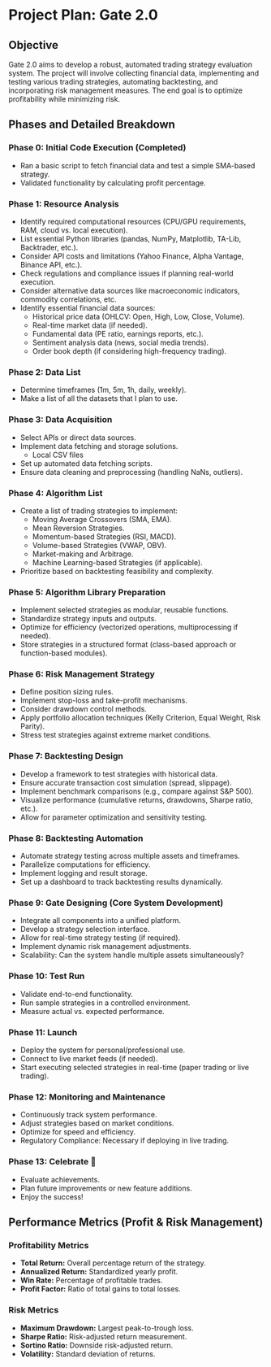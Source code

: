 # Project Plan: Gate 2.0

## Objective
Gate 2.0 aims to develop a robust, automated trading strategy evaluation system. The project will involve collecting financial data, implementing and testing various trading strategies, automating backtesting, and incorporating risk management measures. The end goal is to optimize profitability while minimizing risk.

## Phases and Detailed Breakdown

### Phase 0: Initial Code Execution (Completed)
- Ran a basic script to fetch financial data and test a simple SMA-based strategy.
- Validated functionality by calculating profit percentage.

### Phase 1: Resource Analysis
- Identify required computational resources (CPU/GPU requirements, RAM, cloud vs. local execution).
- List essential Python libraries (pandas, NumPy, Matplotlib, TA-Lib, Backtrader, etc.).
- Consider API costs and limitations (Yahoo Finance, Alpha Vantage, Binance API, etc.).
- Check regulations and compliance issues if planning real-world execution.
- Consider alternative data sources like macroeconomic indicators, commodity correlations, etc.
- Identify essential financial data sources:
  - Historical price data (OHLCV: Open, High, Low, Close, Volume).
  - Real-time market data (if needed).
  - Fundamental data (PE ratio, earnings reports, etc.).
  - Sentiment analysis data (news, social media trends).
  - Order book depth (if considering high-frequency trading).

### Phase 2: Data List
- Determine timeframes (1m, 5m, 1h, daily, weekly).
- Make a list of all the datasets that I plan to use.

### Phase 3: Data Acquisition
- Select APIs or direct data sources.
- Implement data fetching and storage solutions.
  - Local CSV files
- Set up automated data fetching scripts.
- Ensure data cleaning and preprocessing (handling NaNs, outliers).

### Phase 4: Algorithm List
- Create a list of trading strategies to implement:
  - Moving Average Crossovers (SMA, EMA).
  - Mean Reversion Strategies.
  - Momentum-based Strategies (RSI, MACD).
  - Volume-based Strategies (VWAP, OBV).
  - Market-making and Arbitrage.
  - Machine Learning-based Strategies (if applicable).
- Prioritize based on backtesting feasibility and complexity.

### Phase 5: Algorithm Library Preparation
- Implement selected strategies as modular, reusable functions.
- Standardize strategy inputs and outputs.
- Optimize for efficiency (vectorized operations, multiprocessing if needed).
- Store strategies in a structured format (class-based approach or function-based modules).

### Phase 6: Risk Management Strategy
- Define position sizing rules.
- Implement stop-loss and take-profit mechanisms.
- Consider drawdown control methods.
- Apply portfolio allocation techniques (Kelly Criterion, Equal Weight, Risk Parity).
- Stress test strategies against extreme market conditions.

### Phase 7: Backtesting Design
- Develop a framework to test strategies with historical data.
- Ensure accurate transaction cost simulation (spread, slippage).
- Implement benchmark comparisons (e.g., compare against S&P 500).
- Visualize performance (cumulative returns, drawdowns, Sharpe ratio, etc.).
- Allow for parameter optimization and sensitivity testing.

### Phase 8: Backtesting Automation
- Automate strategy testing across multiple assets and timeframes.
- Parallelize computations for efficiency.
- Implement logging and result storage.
- Set up a dashboard to track backtesting results dynamically.

### Phase 9: Gate Designing (Core System Development)
- Integrate all components into a unified platform.
- Develop a strategy selection interface.
- Allow for real-time strategy testing (if required).
- Implement dynamic risk management adjustments.
- Scalability: Can the system handle multiple assets simultaneously?

### Phase 10: Test Run
- Validate end-to-end functionality.
- Run sample strategies in a controlled environment.
- Measure actual vs. expected performance.

### Phase 11: Launch
- Deploy the system for personal/professional use.
- Connect to live market feeds (if needed).
- Start executing selected strategies in real-time (paper trading or live trading).

### Phase 12: Monitoring and Maintenance
- Continuously track system performance.
- Adjust strategies based on market conditions.
- Optimize for speed and efficiency.
- Regulatory Compliance: Necessary if deploying in live trading.

### Phase 13: Celebrate 🎉
- Evaluate achievements.
- Plan future improvements or new feature additions.
- Enjoy the success!

## Performance Metrics (Profit & Risk Management)

### Profitability Metrics
- **Total Return:** Overall percentage return of the strategy.
- **Annualized Return:** Standardized yearly profit.
- **Win Rate:** Percentage of profitable trades.
- **Profit Factor:** Ratio of total gains to total losses.

### Risk Metrics
- **Maximum Drawdown:** Largest peak-to-trough loss.
- **Sharpe Ratio:** Risk-adjusted return measurement.
- **Sortino Ratio:** Downside risk-adjusted return.
- **Volatility:** Standard deviation of returns.
